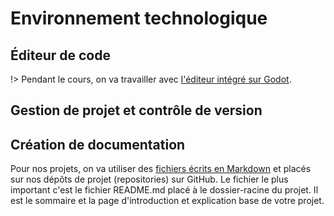 # Environnement technologique

## Éditeur de code

!> Pendant le cours, on va travailler avec [l'éditeur intégré sur Godot](https://docs.godotengine.org/fr/4.x/tutorials/editor/script_editor.html).

## Gestion de projet et contrôle de version



## Création de documentation

Pour nos projets, on va utiliser des [fichiers écrits en Markdown](https://docs.github.com/fr/get-started/writing-on-github/getting-started-with-writing-and-formatting-on-github/basic-writing-and-formatting-syntax) et placés sur nos dépôts de projet (repositories) sur GitHub. Le fichier le plus important c'est le fichier README.md placé à le dossier-racine du projet. Il est le sommaire et la page d'introduction et explication base de votre projet.